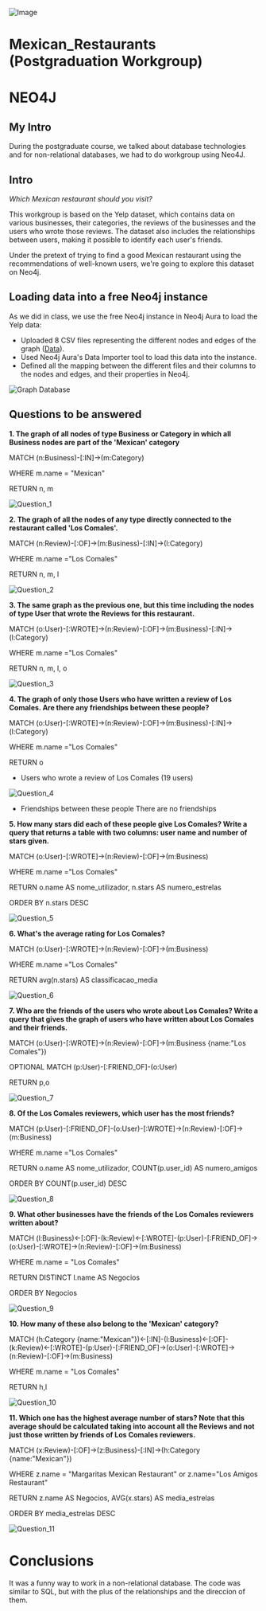 ![Image](https://github.com/AnaPatSilva/Mexican_Restaurants-Postgraduate_workgroup-NEO4J/blob/main/meta.png)
# Mexican_Restaurants (Postgraduation Workgroup)
# NEO4J

## My Intro
During the postgraduate course, we talked about database technologies and for non-relational databases, we had to do workgroup using Neo4J.

## Intro
_Which Mexican restaurant should you visit?_

This workgroup is based on the Yelp dataset, which contains data on various businesses, their categories, the reviews of the businesses and the users who wrote those reviews. The dataset also includes the relationships between users, making it possible to identify each user's friends.

Under the pretext of trying to find a good Mexican restaurant using the recommendations of well-known users, we're going to explore this dataset on Neo4j.

## Loading data into a free Neo4j instance
As we did in class, we use the free Neo4j instance in Neo4j Aura to load the Yelp data:

- Uploaded 8 CSV files representing the different nodes and edges of the graph ([Data](https://github.com/AnaPatSilva/Mexican_Restaurants-Postgraduation_Workgroup-NEO4J/tree/main/Data)).
- Used Neo4j Aura's Data Importer tool to load this data into the instance.
- Defined all the mapping between the different files and their columns to the nodes and edges, and their properties in Neo4j.

![Graph Database](https://github.com/AnaPatSilva/Mexican_Restaurants-Postgraduation_Workgroup-NEO4J/blob/main/Images/Graph%20Database.jpg)

## Questions to be answered
**1. The graph of all nodes of type Business or Category in which all Business nodes are part of the 'Mexican' category**

MATCH (n:Business)-[:IN]->(m:Category)

WHERE m.name = "Mexican"

RETURN n, m

![Question_1](https://github.com/AnaPatSilva/Mexican_Restaurants-Postgraduation_Workgroup-NEO4J/blob/main/Images/Question_1.jpg)

**2. The graph of all the nodes of any type directly connected to the restaurant called 'Los Comales'.**

MATCH (n:Review)-[:OF]->(m:Business)-[:IN]->(l:Category)

WHERE m.name ="Los Comales"

RETURN n, m, l

![Question_2](https://github.com/AnaPatSilva/Mexican_Restaurants-Postgraduation_Workgroup-NEO4J/blob/main/Images/Question_2.jpg)

**3. The same graph as the previous one, but this time including the nodes of type User that wrote the Reviews for this restaurant.**

MATCH (o:User)-[:WROTE]->(n:Review)-[:OF]->(m:Business)-[:IN]->(l:Category)

WHERE m.name ="Los Comales"

RETURN n, m, l, o

![Question_3](https://github.com/AnaPatSilva/Mexican_Restaurants-Postgraduation_Workgroup-NEO4J/blob/main/Images/Question_3.jpg)

**4. The graph of only those Users who have written a review of Los Comales. Are there any friendships between these people?**

MATCH (o:User)-[:WROTE]->(n:Review)-[:OF]->(m:Business)-[:IN]->(l:Category)

WHERE m.name ="Los Comales"

RETURN o

- Users who wrote a review of Los Comales (19 users)

![Question_4](https://github.com/AnaPatSilva/Mexican_Restaurants-Postgraduation_Workgroup-NEO4J/blob/main/Images/Question_4.jpg)

- Friendships between these people
There are no friendships

**5. How many stars did each of these people give Los Comales? Write a query that returns a table with two columns: user name and number of stars given.**

MATCH (o:User)-[:WROTE]->(n:Review)-[:OF]->(m:Business)

WHERE m.name ="Los Comales"

RETURN o.name AS nome_utilizador, n.stars AS numero_estrelas

ORDER BY n.stars DESC

![Question_5](https://github.com/AnaPatSilva/Mexican_Restaurants-Postgraduation_Workgroup-NEO4J/blob/main/Images/Question_5.jpg)

**6. What's the average rating for Los Comales?**

MATCH (o:User)-[:WROTE]->(n:Review)-[:OF]->(m:Business)

WHERE m.name ="Los Comales"

RETURN avg(n.stars) AS classificacao_media

![Question_6](https://github.com/AnaPatSilva/Mexican_Restaurants-Postgraduation_Workgroup-NEO4J/blob/main/Images/Question_6.jpg)

**7. Who are the friends of the users who wrote about Los Comales? Write a query that gives the graph of users who have written about Los Comales and their friends.**

MATCH (o:User)-[:WROTE]->(n:Review)-[:OF]->(m:Business {name:"Los Comales"})

OPTIONAL MATCH (p:User)-[:FRIEND_OF]-(o:User)

RETURN p,o

![Question_7](https://github.com/AnaPatSilva/Mexican_Restaurants-Postgraduation_Workgroup-NEO4J/blob/main/Images/Question_7.jpg)

**8. Of the Los Comales reviewers, which user has the most friends?**

MATCH (p:User)-[:FRIEND_OF]-(o:User)-[:WROTE]->(n:Review)-[:OF]->(m:Business)

WHERE m.name ="Los Comales"

RETURN o.name AS nome_utilizador, COUNT(p.user_id) AS numero_amigos

ORDER BY COUNT(p.user_id) DESC

![Question_8](https://github.com/AnaPatSilva/Mexican_Restaurants-Postgraduation_Workgroup-NEO4J/blob/main/Images/Question_8.jpg)

**9. What other businesses have the friends of the Los Comales reviewers written about?**

MATCH (l:Business)<-[:OF]-(k:Review)<-[:WROTE]-(p:User)-[:FRIEND_OF]->(o:User)-[:WROTE]->(n:Review)-[:OF]->(m:Business)

WHERE m.name = "Los Comales"

RETURN DISTINCT l.name AS Negocios

ORDER BY Negocios

![Question_9](https://github.com/AnaPatSilva/Mexican_Restaurants-Postgraduation_Workgroup-NEO4J/blob/main/Images/Question_9.jpg)

**10. How many of these also belong to the 'Mexican' category?**

MATCH (h:Category {name:"Mexican"})<-[:IN]-(l:Business)<-[:OF]-(k:Review)<-[:WROTE]-(p:User)-[:FRIEND_OF]->(o:User)-[:WROTE]->(n:Review)-[:OF]->(m:Business)

WHERE m.name = "Los Comales"

RETURN h,l

![Question_10](https://github.com/AnaPatSilva/Mexican_Restaurants-Postgraduation_Workgroup-NEO4J/blob/main/Images/Question_10.jpg)

**11. Which one has the highest average number of stars? Note that this average should be calculated taking into account all the Reviews and not just those written by friends of Los Comales reviewers.**

MATCH (x:Review)-[:OF]->(z:Business)-[:IN]->(h:Category {name:"Mexican"})

WHERE z.name = "Margaritas Mexican Restaurant" or z.name="Los Amigos Restaurant"

RETURN z.name AS Negocios, AVG(x.stars) AS media_estrelas

ORDER BY media_estrelas DESC

![Question_11](https://github.com/AnaPatSilva/Mexican_Restaurants-Postgraduation_Workgroup-NEO4J/blob/main/Images/Question_11.jpg)


# Conclusions
It was a funny way to work in a non-relational database.
The code was similar to SQL, but with the plus of the relationships and the direccion of them.

